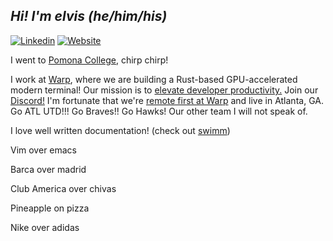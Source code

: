 ## <em>Hi! I'm elvis (he/him/his)</em>

[![Linkedin](https://img.shields.io/badge/-Linkedin-blue?style=flat-square&logo=Linkedin&logoColor=white&link=https://www.linkedin.com/in/elviskahoro/)](https://www.linkedin.com/in/elviskahoro/) 
[![Website](https://img.shields.io/badge/-Website-critical?style=flat-square&logo=AddThis&logoColor=white&link=https://elvis.ai/)](https://elvis.ai/)

I went to [Pomona College](https://www.pomona.edu/), chirp chirp!

I work at [Warp](https://warp.dev/), where we are building a Rust-based GPU-accelerated modern terminal!
Our mission is to [elevate developer productivity.](https://github.com/warpdotdev/Warp/discussions?discussions_q=label%3ARoadmap+sort%3Atop)
Join our [Discord!](https://discord.gg/warpdotdev) I'm fortunate that we're [remote first at Warp](https://rigorous-worm-62d.notion.site/Public-Warp-How-We-Work-b872d41a1da743fca18220a731aeba48) and live in Atlanta, GA. Go ATL UTD!!! Go Braves!! Go Hawks! Our other team I will not speak of.

I love well written documentation! (check out [swimm](https://swimm.io))

Vim over emacs

Barca over madrid

Club America over chivas

Pineapple on pizza

Nike over adidas

